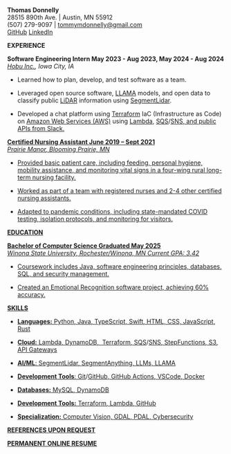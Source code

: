 **Thomas Donnelly**  
28515 890th Ave. \| Austin, MN 55912  
(507) 279-9097 \| tommymdonnelly@gmail.com  
[GitHub](https://github.com/TomTheTonk)
[LinkedIn](http://linkedin.com/in/thomas-donnelly-429405320)

**EXPERIENCE**

**Software Engineering Intern May 2023 - Aug 2023, May 2024 - Aug
2024**  
*[Hobu Inc.](https://www.linkedin.com/company/hobu-inc), Iowa
City, IA*

- Learned how to plan, develop, and test software as a team.

- Leveraged open source software, [LLAMA](https://www.llama.com/)
  models, and open data to classify public
  [LiDAR](https://www.neonscience.org/resources/learning-hub/tutorials/lidar-basics)
  information using
  [SegmentLidar](https://github.com/Yarroudh/segment-lidar).

- Developed a chat platform using
  [Terraform](https://developer.hashicorp.com/terraform/language)
  IaC (Infrastructure as Code) on [<u>Amazon Web Services
  (AWS)</u>](https://aws.amazon.com/free/?gclid=CjwKCAiAiOa9BhBqEiwABCdG8xJm7dpo0Ifa4i8UYcSexU289wg1I5QgB0YQaTpD3Cc5l3oCR2H94hoCvTYQAvD_BwE&trk=6a4c3e9d-cdc9-4e25-8dd9-2bd8d15afbca&sc_channel=ps&ef_id=CjwKCAiAiOa9BhBqEiwABCdG8xJm7dpo0Ifa4i8UYcSexU289wg1I5QgB0YQaTpD3Cc5l3oCR2H94hoCvTYQAvD_BwE:G:s&s_kwcid=AL!4422!3!651751059777!e!!g!!amazon%20web%20services!19852662197!145019195737&all-free-tier.sort-by=item.additionalFields.SortRank&all-free-tier.sort-order=asc&awsf.Free%20Tier%20Types=*all&awsf.Free%20Tier%20Categories=*all)
  using
  [Lambda](https://aws.amazon.com/pm/lambda/?gclid=CjwKCAiAiOa9BhBqEiwABCdG8_-jcsK9i3KVP2t5NgupDXinpyF36M-7OgfzGPhJI0F8zaahD0sMmBoC8NIQAvD_BwE&trk=e0e0d4be-47fe-4336-ab69-7eece7f3d36e&sc_channel=ps&ef_id=CjwKCAiAiOa9BhBqEiwABCdG8_-jcsK9i3KVP2t5NgupDXinpyF36M-7OgfzGPhJI0F8zaahD0sMmBoC8NIQAvD_BwE:G:s&s_kwcid=AL!4422!3!652240143523!e!!g!!amazon%20lambda!19878797032!147151597893),
  [SQS</u>](https://aws.amazon.com/sqs/)/[<u>SNS](https://aws.amazon.com/sns/),
  and public APIs from [Slack](https://api.slack.com/).

**Certified Nursing Assistant June 2019 – Sept 2021**  
*[Prairie Manor](https://prairiemanorcare.com/), Blooming
Prairie, MN*

- Provided basic patient care, including feeding, personal hygiene,
  mobility assistance, and monitoring vital signs in a four-wing rural
  long-term nursing facility.

- Worked as part of a team with registered nurses and 2-4 other
  certified nursing assistants.

- Adapted to pandemic conditions, including state-mandated COVID
  testing, isolation protocols, and monitoring for visitors.

**EDUCATION**

**Bachelor of Computer Science Graduated May 2025**  
*Winona State University, Rochester/Winona, MN* *Current GPA: 3.42*

- Coursework includes Java, software engineering principles, databases,
  SQL, and security management.

- Created an Emotional Recognition software project, achieving 60%
  accuracy.

**SKILLS**

- **Languages:**[ Python](https://www.python.org/),
  [Java](https://www.java.com/en/),
  [TypeScript](https://www.typescriptlang.org/),
  [Swift](https://www.swift.org/), HTML, CSS,
  [JavaScript](https://www.javascript.com/),
  [Rust](https://rustlings.rust-lang.org/)

- **Cloud:**
  [Lambda](https://aws.amazon.com/pm/lambda/?gclid=CjwKCAiAiOa9BhBqEiwABCdG8_-jcsK9i3KVP2t5NgupDXinpyF36M-7OgfzGPhJI0F8zaahD0sMmBoC8NIQAvD_BwE&trk=e0e0d4be-47fe-4336-ab69-7eece7f3d36e&sc_channel=ps&ef_id=CjwKCAiAiOa9BhBqEiwABCdG8_-jcsK9i3KVP2t5NgupDXinpyF36M-7OgfzGPhJI0F8zaahD0sMmBoC8NIQAvD_BwE:G:s&s_kwcid=AL!4422!3!652240143523!e!!g!!amazon%20lambda!19878797032!147151597893),
  [DynamoDB](https://aws.amazon.com/dynamodb/),
  [ Terraform](https://developer.hashicorp.com/terraform/language),
  [SQS</u>](https://aws.amazon.com/sqs/)/[<u>SNS](https://aws.amazon.com/sns/),
  [StepFunctions](https://aws.amazon.com/step-functions/),
  [S3](https://aws.amazon.com/s3/), [<u>API
  Gateways</u>](https://aws.amazon.com/api-gateway/)

- **AI/ML**:
  [SegmentLidar](https://github.com/Yarroudh/segment-lidar),
  [SegmentAnything](https://segment-anything.com/), LLMs,
  [LLAMA](https://www.llama.com/)

- **Development Tools**<span class="mark">:
  [Git</u>](https://git-scm.com/)/[<u>GitHub](https://github.com/),
  [GitHub Actions](https://github.com/TomTheTonk/Resume/actions),
  [VSCode](https://code.visualstudio.com/),
  [Docker](https://www.docker.com)

- **Databases:** [MySQL](https://www.mysql.com/),
  [DynamoDB](https://aws.amazon.com/dynamodb/)

- **Development
  Tools:**[ Terraform](https://developer.hashicorp.com/terraform/language),
  [Lambda](https://aws.amazon.com/pm/lambda/?gclid=CjwKCAiAiOa9BhBqEiwABCdG8_-jcsK9i3KVP2t5NgupDXinpyF36M-7OgfzGPhJI0F8zaahD0sMmBoC8NIQAvD_BwE&trk=e0e0d4be-47fe-4336-ab69-7eece7f3d36e&sc_channel=ps&ef_id=CjwKCAiAiOa9BhBqEiwABCdG8_-jcsK9i3KVP2t5NgupDXinpyF36M-7OgfzGPhJI0F8zaahD0sMmBoC8NIQAvD_BwE:G:s&s_kwcid=AL!4422!3!652240143523!e!!g!!amazon%20lambda!19878797032!147151597893),
  [GitHub](https://github.com/)

- **Specialization:** Computer Vision,
  [GDAL](https://gdal.org/en/stable/),
  [PDAL](https://pdal.io/en/2.8.4/), Cybersecurity

**REFERENCES UPON REQUEST**

[**<u>PERMANENT ONLINE
RESUME</u>**](http://github.com/TomTheTonk/Resume)
